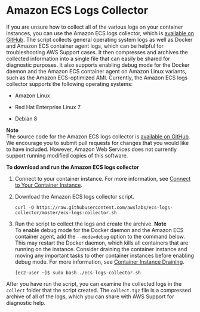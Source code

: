 # Amazon ECS Logs Collector<a name="ecs-logs-collector"></a>

If you are unsure how to collect all of the various logs on your container instances, you can use the Amazon ECS logs collector, which is [available on GitHub](https://github.com/awslabs/ecs-logs-collector)\. The script collects general operating system logs as well as Docker and Amazon ECS container agent logs, which can be helpful for troubleshooting AWS Support cases\. It then compresses and archives the collected information into a single file that can easily be shared for diagnostic purposes\. It also supports enabling debug mode for the Docker daemon and the Amazon ECS container agent on Amazon Linux variants, such as the Amazon ECS\-optimized AMI\. Currently, the Amazon ECS logs collector supports the following operating systems:

+ Amazon Linux

+ Red Hat Enterprise Linux 7

+ Debian 8

**Note**  
The source code for the Amazon ECS logs collector is [available on GitHub](https://github.com/awslabs/ecs-logs-collector)\. We encourage you to submit pull requests for changes that you would like to have included\. However, Amazon Web Services does not currently support running modified copies of this software\.

**To download and run the Amazon ECS logs collector**

1. Connect to your container instance\. For more information, see [Connect to Your Container Instance](instance-connect.md)\.

1. Download the Amazon ECS logs collector script\.

   ```
   curl -O https://raw.githubusercontent.com/awslabs/ecs-logs-collector/master/ecs-logs-collector.sh
   ```

1. Run the script to collect the logs and create the archive\.
**Note**  
To enable debug mode for the Docker daemon and the Amazon ECS container agent, add the `--mode=debug` option to the command below\. This may restart the Docker daemon, which kills all containers that are running on the instance\. Consider draining the container instance and moving any important tasks to other container instances before enabling debug mode\. For more information, see [Container Instance Draining](container-instance-draining.md)\.

   ```
   [ec2-user ~]$ sudo bash ./ecs-logs-collector.sh
   ```

After you have run the script, you can examine the collected logs in the `collect` folder that the script created\. The `collect.tgz` file is a compressed archive of all of the logs, which you can share with AWS Support for diagnostic help\.
